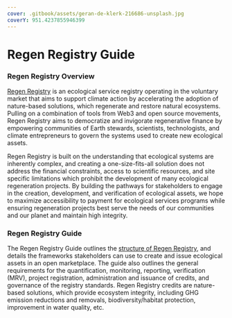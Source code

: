 ```yaml
---
cover: .gitbook/assets/geran-de-klerk-216686-unsplash.jpg
coverY: 951.4237855946399
---
```


# Regen Registry Guide

### Regen Registry Overview

[Regen Registry](https://registry.regen.network) is an ecological service registry operating in the voluntary market that aims to support climate action by accelerating the adoption of nature-based solutions, which regenerate and restore natural ecosystems. Pulling on a combination of tools from Web3 and open source movements, Regen Registry aims to democratize and invigorate regenerative finance by empowering communities of Earth stewards, scientists, technologists, and climate entrepreneurs to govern the systems used to create new ecological assets.

Regen Registry is built on the understanding that ecological systems are inherently complex, and creating a one-size-fits-all solution does not address the financial constraints, access to scientific resources, and site specific limitations which prohibit the development of many ecological regeneration projects. By building the pathways for stakeholders to engage in the creation, development, and verification of ecological assets, we hope to maximize accessibility to payment for ecological services programs while ensuring regeneration projects best serve the needs of our communities and our planet and maintain high integrity.

### Regen Registry Guide

The Regen Registry Guide outlines the [structure of Regen Registry](regen-registry-overview/structure.md), and details the frameworks stakeholders can use to create and issue ecological assets in an open marketplace. The guide also outlines the general requirements for the quantification, monitoring, reporting, verification (MRV), project registration, administration and issuance of credits, and governance of the registry standards. Regen Registry credits are nature-based solutions, which provide ecosystem integrity, including GHG emission reductions and removals, biodiversity/habitat protection, improvement in water quality, etc. &#x20;
